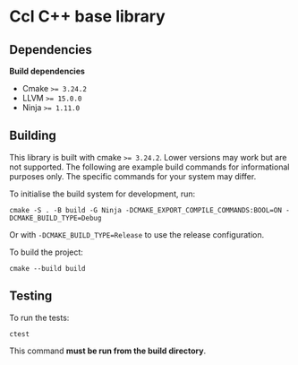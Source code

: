 # Ccl C++ base library

## Dependencies

**Build dependencies**

* Cmake `>= 3.24.2`
* LLVM `>= 15.0.0`
* Ninja `>= 1.11.0`

## Building

This library is built with cmake `>= 3.24.2`. Lower versions may work but are not supported. The following are example build commands for informational purposes only. The specific commands for your system may differ.

To initialise the build system for development, run:

```
cmake -S . -B build -G Ninja -DCMAKE_EXPORT_COMPILE_COMMANDS:BOOL=ON -DCMAKE_BUILD_TYPE=Debug
```

Or with `-DCMAKE_BUILD_TYPE=Release` to use the release configuration.

To build the project:

```
cmake --build build
```

## Testing

To run the tests:

```
ctest
```

This command **must be run from the build directory**.
